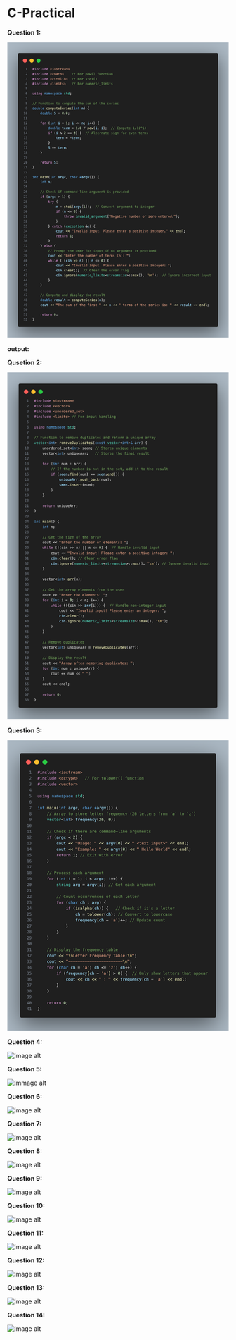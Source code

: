 # C-Practical
**Question 1:**

![image alt](https://github.com/RiyaRiya184/C-Practical/blob/49f433acf76639ab86fc4f03790432bc49dba9f2/Question1.png)

**output:**

**Qusetion 2:**

![image alt](https://github.com/RiyaRiya184/C-Practical/blob/18929dcd767e33c0742ff711ce08717c793afe02/Question2.png)

**Question 3:**

![image alt](https://github.com/RiyaRiya184/C-Practical/blob/3882e76fdd507e6674207af0d5404a01a5f60058/Question3.png)

**Question 4:**

![image alt]()

**Question 5:**

![immage alt]()

**Question 6:**

![image alt]()

**Question 7:**

![image alt]()

**Question 8:**

![image alt]()

**Question 9:**

![image alt]()

**Question 10:**

![image alt]()

**Question 11:**

![image alt]()

**Question 12:**

![image alt]()

**Question 13:**

![image alt]()

**Question 14:**

![image alt]()
